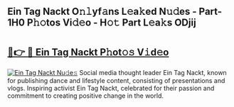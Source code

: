 ## Ein Tag Nackt O𝚗𝚕yf𝚊ns L𝚎a𝚔ed N𝚞𝚍es - Part-1H0 P𝚑𝚘tos Vi𝚍𝚎o - H𝚘𝚝 Part L𝚎a𝚔s ODjij

# <h2><a href="http://kfbde38.oniu.top/?m=Ein+Tag+Nackt">🔗👉 🔴 Ein Tag Nackt P𝚑ot𝚘𝚜 V𝚒d𝚎o</a></h2>

[![Ein Tag Nackt Nu𝚍e𝚜](https://i.imgur.com/0qMVB7G.gif)](http://kfbde38.oniu.top/?m=Ein+Tag+Nackt)
Social media thought leader Ein Tag Nackt, known for publishing dance and lifestyle content, consisting of presentations and vlogs. Inspiring activist Ein Tag Nackt, celebrated for their passion and commitment to creating positive change in the world.  
